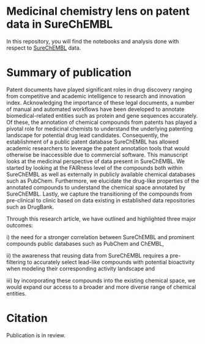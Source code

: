 # Medicinal chemistry lens on patent data in SureChEMBL

In this repository, you will find the notebooks and analysis done with respect to [SureChEMBL](https://www.surechembl.org/) data.

# Summary of publication

Patent documents have played significant roles in drug discovery ranging from competitive and academic intelligence to research and innovation index. Acknowledging the importance of these legal documents, a number of manual and automated workflows have been developed to annotate biomedical-related entities such as protein and gene sequences accurately. Of these, the annotation of chemical compounds from patents has played a pivotal role for medicinal chemists to understand the underlying patenting landscape for potential drug lead candidates. Consequently, the establishment of a public patent database SureChEMBL has allowed academic researchers to leverage the patent annotation tools that would otherwise be inaccessible due to commercial software. This manuscript looks at the medicinal perspective of data present in SureChEMBL. We started by looking at the FAIRness level of the compounds both within SureChEMBL as well as externally in publicly available chemical databases such as PubChem. Furthermore, we elucidate the drug-like properties of the annotated compounds to understand the chemical space annotated by SureChEMBL. Lastly, we capture the transitioning of the compounds from pre-clinical to clinic based on data existing in established data repositories such as DrugBank. 

Through this research article, we have outlined and highlighted three major outcomes: 

i) the need for a stronger correlation between SureChEMBL and prominent compounds public databases such as PubChem and ChEMBL, 

ii) the awareness that reusing data from SureChEMBL requires a pre-filtering to accurately select lead-like compounds with potential bioactivity when modeling their corresponding activity landscape and

iii) by incorporating these compounds into the existing chemical space, we would expand our access to a broader and more diverse range of chemical entities.

# Citation
Publication is in review.






